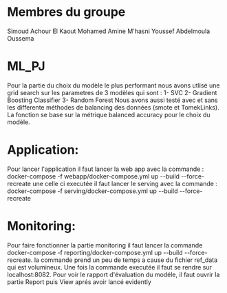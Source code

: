 # Membres du groupe
Simoud Achour 
El Kaout Mohamed Amine 
M'hasni Youssef
Abdelmoula Oussema 

# ML_PJ
Pour la partie du choix du modèle le plus performant nous avons utlisé une grid search sur les parametres de 3 modèles qui sont :
1- SVC
2- Gradient Boosting Classifier
3- Random Forest
Nous avons aussi testé avec et sans les differente méthodes de balancing des données (smote et TomekLinks).
La fonction se base sur la métrique balanced accuracy pour le choix du modèle.


# Application:
Pour lancer l'application il faut lancer la web app avec la commande : docker-compose -f webapp/docker-compose.yml up --build --force-recreate  une celle ci executée il faut lancer le serving avec la commande : docker-compose -f serving/docker-compose.yml up --build --force-recreate  

# Monitoring: 
Pour faire fonctionner la partie monitoring il faut lancer la commande docker-compose -f reporting/docker-compose.yml up --build --force-recreate. la commande prend un peu de temps a cause du fichier ref_data qui est volumineux. Une fois la commande executée
il faut se rendre sur localhost:8082.
Pour voir le rapport d'évaluation du modéle, il faut ouvrir la partie Report puis View aprés avoir lancé evidently
